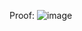 Proof:
![image](https://github.com/kaizy1227/Metex/assets/48644715/c0eba160-fb84-4077-97f3-4fb133ee7e0d)
